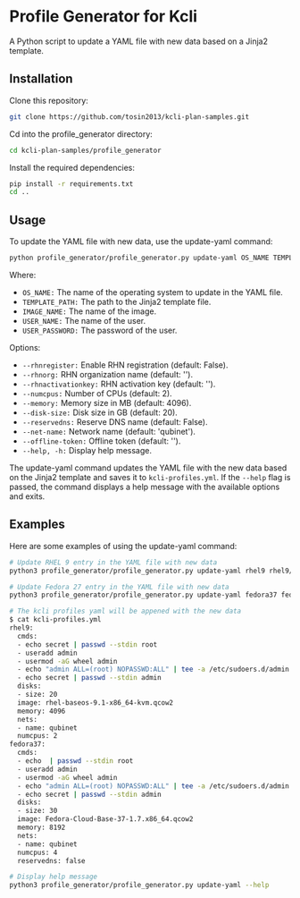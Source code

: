 
# Profile Generator for Kcli
A Python script to update a YAML file with new data based on a Jinja2 template.

## Installation
Clone this repository:
```sh
git clone https://github.com/tosin2013/kcli-plan-samples.git
```

Cd into the profile_generator directory:
```sh
cd kcli-plan-samples/profile_generator
```

Install the required dependencies:
```sh
pip install -r requirements.txt
cd ..
```

## Usage
To update the YAML file with new data, use the update-yaml command:

```sh
python profile_generator/profile_generator.py update-yaml OS_NAME TEMPLATE_PATH --image IMAGE_NAME --user USER_NAME --user-password USER_PASSWORD
```
Where:

* `OS_NAME:` The name of the operating system to update in the YAML file.
* `TEMPLATE_PATH:` The path to the Jinja2 template file.
* `IMAGE_NAME:` The name of the image.
* `USER_NAME:` The name of the user.
* `USER_PASSWORD:` The password of the user.

Options:

* `--rhnregister:` Enable RHN registration (default: False).
* `--rhnorg:` RHN organization name (default: '').
* `--rhnactivationkey:` RHN activation key (default: '').
* `--numcpus:` Number of CPUs (default: 2).
* `--memory:` Memory size in MB (default: 4096).
* `--disk-size:` Disk size in GB (default: 20).
* `--reservedns:` Reserve DNS name (default: False).
* `--net-name:` Network name (default: 'qubinet').
* `--offline-token:` Offline token (default: '').
* `--help, -h:` Display help message.

The update-yaml command updates the YAML file with the new data based on the Jinja2 template and saves it to `kcli-profiles.yml`. If the `--help` flag is passed, the command displays a help message with the available options and exits.

## Examples
Here are some examples of using the update-yaml command:

```sh
# Update RHEL 9 entry in the YAML file with new data
python3 profile_generator/profile_generator.py update-yaml rhel9 rhel9/template.yaml --image rhel-baseos-9.1-x86_64-kvm.qcow2 --user admin --user-password secret

# Update Fedora 27 entry in the YAML file with new data
python3 profile_generator/profile_generator.py update-yaml fedora37 fedora37/template.yaml --image Fedora-Cloud-Base-37-1.7.x86_64.qcow2 --user admin --user-password secret --disk-size 30 --numcpus 4 --memory 8192 --user admin --user-password secret

# The kcli profiles yaml will be appened with the new data
$ cat kcli-profiles.yml                                                                                             04:51:01 PM
rhel9:
  cmds:
  - echo secret | passwd --stdin root
  - useradd admin
  - usermod -aG wheel admin
  - echo "admin ALL=(root) NOPASSWD:ALL" | tee -a /etc/sudoers.d/admin
  - echo secret | passwd --stdin admin
  disks:
  - size: 20
  image: rhel-baseos-9.1-x86_64-kvm.qcow2
  memory: 4096
  nets:
  - name: qubinet
  numcpus: 2
fedora37:
  cmds:
  - echo  | passwd --stdin root
  - useradd admin
  - usermod -aG wheel admin
  - echo "admin ALL=(root) NOPASSWD:ALL" | tee -a /etc/sudoers.d/admin
  - echo secret | passwd --stdin admin
  disks:
  - size: 30
  image: Fedora-Cloud-Base-37-1.7.x86_64.qcow2
  memory: 8192
  nets:
  - name: qubinet
  numcpus: 4
  reservedns: false

# Display help message
python3 profile_generator/profile_generator.py update-yaml --help
```

